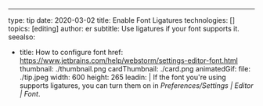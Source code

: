 ---
type: tip
date: 2020-03-02
title: Enable Font Ligatures
technologies: []
topics: [editing]
author: er
subtitle: Use ligatures if your font supports it.
seealso:
- title: How to configure font
  href: https://www.jetbrains.com/help/webstorm/settings-editor-font.html
thumbnail: ./thumbnail.png
cardThumbnail: ./card.png
animatedGif:
  file: ./tip.jpeg
  width: 600
  height: 265
leadin: |
  If the font you're using supports ligatures, you can turn them on 
  in *Preferences/Settings | Editor | Font*. 
